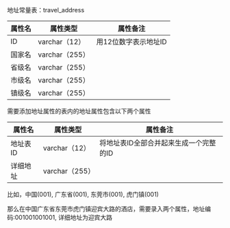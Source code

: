 
地址常量表：travel_address

| 属性名 | 属性类型       | 属性备注            |
| ------ | -------------- | ------------------- |
| ID    | varchar（12）  | 用12位数字表示地址ID  |
| 国家名 | varchar（255） |                     |
| 省级名 | varchar（255） |                     |
| 市级名 | varchar（255） |                     |
| 镇级名 | varchar（255） |                     |

需要添加地址属性的表内的地址属性包含以下两个属性

| 属性名   | 属性类型       | 属性备注                               |
| -------- | -------------- | -------------------------------------- |
| 地址表ID | varchar（12）  | 将地址表ID全部合并起来生成一个完整的ID |
| 详细地址 | varchar（255） |                                        |

比如，中国(001), 广东省(001), 东莞市(001), 虎门镇(001)

那么在中国广东省东莞市虎门镇迎宾大路的酒店，需要录入两个属性，地址编码:001001001001, 详细地址为迎宾大路

